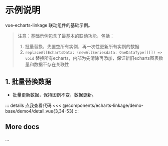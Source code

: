 <script setup>
import LinkageDemo4 from '@/components/echarts-linkage/demo-base/demo4/index.vue';
</script>

# 示例说明

vue-echarts-linkage 联动组件的基础示例。

> 注意：基础示例包含了最基本的联动功能，包括：
> 1. 批量替换，先置空所有实例，再一次性更新所有实例的数据
> 2. `replaceAllEchartsData: (newAllSeriesdata: OneDataType[][]) => void` 替换所有echarts，内部为先清除再添加，保证新旧echarts图表数量和数据不存在关联性

## 1. 批量替换数据

* 批量更新数据，保持图例不变，数据更新。

<LinkageDemo4 />

::: details 点我查看代码
<<< @/components/echarts-linkage/demo-base/demo4/detail.vue{3,34-53}
:::

## More docs

...


